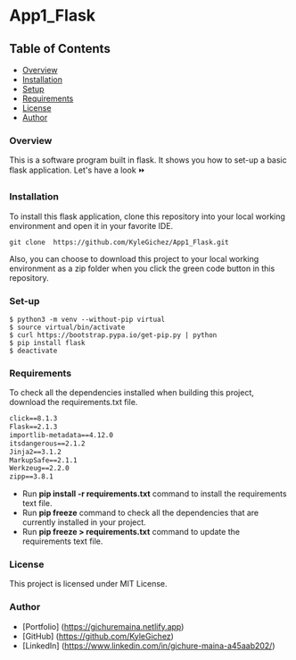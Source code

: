 # App1_Flask

## Table of Contents
- [Overview](#overview)
- [Installation](#installation)
- [Setup](#setup)
- [Requirements](#requirements)
- [License](#License)
- [Author](#author)

### Overview
This is a software program built in flask. It shows you how to set-up a basic flask application. Let's have a look ⏩

### Installation
To install this flask application, clone this repository into your local working environment and open it in your favorite IDE.
````clone repository
git clone  https://github.com/KyleGichez/App1_Flask.git
````
Also, you can choose to download this project to your local working environment as a zip folder when you click the green code button in this repository.

### Set-up
````Set-up 
$ python3 -m venv --without-pip virtual
$ source virtual/bin/activate
$ curl https://bootstrap.pypa.io/get-pip.py | python
$ pip install flask
$ deactivate
````

### Requirements
To check all the dependencies installed when building this project, download the requirements.txt file.
````requirements.txt file
click==8.1.3
Flask==2.1.3
importlib-metadata==4.12.0
itsdangerous==2.1.2
Jinja2==3.1.2
MarkupSafe==2.1.1
Werkzeug==2.2.0
zipp==3.8.1
````
- Run **pip install -r requirements.txt** command to install the requirements text file.
- Run **pip freeze** command to check all the dependencies that are currently installed in your project.
- Run **pip freeze > requirements.txt** command to update the requirements text file.

### License
This project is licensed under MIT License.

### Author
- [Portfolio] (https://gichuremaina.netlify.app)
- [GitHub] (https://github.com/KyleGichez)
- [LinkedIn] (https://www.linkedin.com/in/gichure-maina-a45aab202/)
